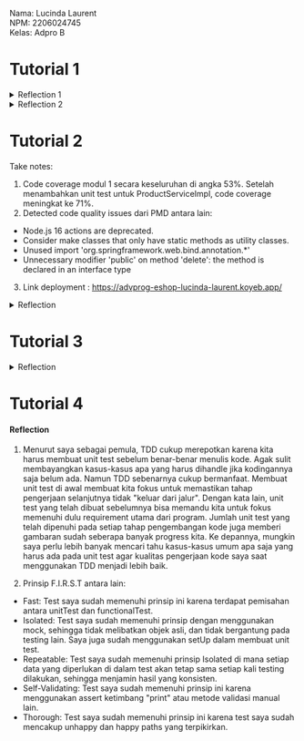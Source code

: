 Nama: Lucinda Laurent<br>
NPM: 2206024745<br>
Kelas: Adpro B<br>

# Tutorial 1

<details>
<summary>Reflection 1</summary>

### Reflection 1
_Clean code principles_ yang telah saya coba terapkan pada kode untuk fitur `edit` dan `delete` saya antara lain:
* Meaningful names<br>
Saya sudah memberi nama variabel, fungsi, kelas, maupun argumen yang menggambarkan apa yang sedang dikerjakan.
Misalnya ketika testing, saya memberi nama variabel produk yang tidak terhapus dari list sebagai `remainingProduct`.
* Function<br>
Saya sudah berusaha membuat fungsi (method) yang hanya melakukan satu hal saja.
Misalnya untuk fitur edit dan delete product, saya membuat helper method untuk mencari produk yang datanya akan diupdate. 
Dengan begitu, method edit dan delete saya benar-benar hanya mengupdate atau menghapus produk dari list.
* Comments<br>
Dengan nama variabel dan fungsi yang representatif, serta alur program yang sederhana saya tidak perlu memberi komentar pada kode saya.
* Objects and Data Structure<br>
Misalnya pada kelas `Product`, atribut-atributnya dibuat private sehingga bersifat "independen" terhadap kode di luar kelas tersebut.
* Error handling<br>
Saya sudah berusaha melakukan error handling dengan menggunakan custom exception untuk memberi pesan error yang spesifik.

_Secure coding practice_ yang telah saya coba terapkan pada kode untuk fitur `edit` dan `delete` hanya `input data validation` dari sisi klien.
Saya menggunakan atribut `required` pada tag input HTML untuk nama produk dan atribut `type=number` dan `min="0"` untuk kuantitas produk.<br><br>
Selain clean code principles dan secure coding practice, saya sudah menerapkan feature branch workflow serta membuat unit test dan menerapkan functional test sederhana.
#### Kekurangan kode
* Belum menerapkan beberapa secure coding practice seperti authentication dan authorization. 
* Belum menerapkan input data validation dari sisi server.
* Masih terdapat redundansi pada kode unit test saat membuat dummy data. 
</details>

<details>
<summary>Reflection 2</summary>

### Reflection 2
1. Setelah menulis unit test, saya merasa senang karena sudah menyelesaikan tugasnya :) Saya juga merasa lebih yakin dengan kebenaran kode yang telah saya buat karena selain testing manual, kode saya juga lulus semua unit test yang saya buat sendiri.<br>
Jumlah unit test yang harus dibuat sebaiknya menyesuaikan jumlah fungsionalitas program yang dibuat. Fungsionalitas tersebut salah satunya bisa dilihat dari jumlah method yang ada, mulai dari constructor, getter, setter, maupun fitur-fitur seperti create, delete, edit, dan lain-lain.<br>
Untuk memastikan unit test yang dibuat sudah cukup untuk memverifikasi program kita, kita perlu mencoba menghandle semua kemungkinan interaksi yang bisa dilakukan pengguna dengan program kita. Penggunaan konsep code coverage dapat membantu kita untuk memastikan kita sudah melakukan tes pada keseluruhan program.<br>
Di sisi lain, 100% code coverage tidak menjamin program kita bebas dari bug dan error. Code coverage hanya menggambarkan berapa persen source code yang telah dites, sehingga dapat membantu kita mengecek apakah ada bagian program yang belum dites. Sayangnya code coverage tidak memberi tahu kita apakah tes yang kita buat sudah cukup baik. Bisa saja program kita sudah lulus unit tes yang kita buat, namun masih terdapat logic error pada alur program atau ada skenario yang tidak terpikirkan. <br>
2. Jika kita membuat kelas _functional test_ baru yang serupa dengan kelas sebelumnya, kode tersebut menurut saya akan jadi kurang bersih karena bersifat _redundant_. 2 kode yang serupa tentu kurang efisien dan cenderung sulit di-maintain karena jika kita ingin mengubah setupnya, kita perlu mengubahnya 2 kali. Untuk membuat kodenya lebih bersih mungkin functional test baru tersebut bisa ditambahkan di kelas `CreateProductFunctionalTest` yang sudah ada. Kita bisa membuat fungsi khusus untuk instansiasi produk, sehingga fungsi testingnya bisa fokus untuk mengecek kebenaran output saja.
</details>

# Tutorial 2
Take notes:
1. Code coverage modul 1 secara keseluruhan di angka 53%. Setelah menambahkan unit test untuk ProductServiceImpl, code coverage meningkat ke 71%.
2. Detected code quality issues dari PMD antara lain:
* Node.js 16 actions are deprecated.
* Consider make classes that only have static methods as utility classes. 
* Unused import 'org.springframework.web.bind.annotation.*'
* Unnecessary modifier 'public' on method 'delete': the method is declared in an interface type
3. Link deployment : https://advprog-eshop-lucinda-laurent.koyeb.app/
<details>
<summary>Reflection</summary>

1. Code quality issue(s) dari PMD code analysis yang saya perbaiki selama latihan:
* Penggunaan modifier 'public' untuk method di dalam interface 'ProductService'
Method di dalam suatu interface sudah 'public abstract' by default sehingga kita tidak perlu menuliskan modifier public secara eksplisit.
Solusi: menghapus modifier 'public' tersebut dari method-method di interface
* Import statement yang tidak terpakai
Terkadang ada import yang lupa dihapus ketika apa yang diimpor tidak jadi digunakan di dalam program. 
Solusi: menghapus import statement yang tidak jadi digunakan <br>

2. Menurut saya, implementasi CI/CD workflows saya sudah memenuhi definisi Continuous Integration and Continuous Deployment: <br>
   Continuous Integration merupakan praktik untuk mengautomasi proses integrasi dan verifikasi setiap perubahan pada kode dengan bantuan alat. Dengan menggunakan script untuk menjalankan unit test (`ci.yml`), menganalisis isu keamanan (`scorecard.yml`), serta identifikasi potensi masalah dalam program (`pmd.yml`) setiap melakukan push(juga merge) ke repository Github, kode saya sudah menerapkan automasi proses integrasi dan verifikasi. <br> 
Continuous Deployment merupakan praktik untuk mengautomasi proses deployment aplikasi ke server tertentu. Dengan mengintegrasikan layanan `Koyeb` ke repositori Github, aplikasi eshop akan ter-deploy secara otomatis setiap kali saya melakukan push ke branch main di repositori Github.
</details>

# Tutorial 3
<details>
<summary>Reflection</summary>
1. SOLID Principles yang telah saya aplikasikan yaitu:

* Single Responsibility Principle (SRP)
Saya mengimplementasikan SRP dengan memisahkan CarController ke dalam file yang berbeda dari file ProductController. Dengan begitu file Product Controller fokus mengatur interaksi terkait model Product saja dan file Car Controller fokus mengatur interaksi terkait model Car saja. 
* Open-Closed Principle (OCP)
OCP artinya kelas, modul, dan fungsi harus terbuka pada pengembangan namun tertutup terhadap modifikasi. Kode saya sudah menerapkan prinsip ini. Misalnya apabila kita ingin menambahkan mapping link yang baru kita bisa membuat file controller baru, sehingga tidak mengubah kode lama. Atau jika ingin menambahkan fungsionalitas baru, kita bisa menambahkan method pada ProductService dan CarService tanpa mengubah kode yang sudah ada.
* Liskov Substitution Principle (LSP)
Pada kode before SOLID, CarController dibuat extends Product Controller. Hal ini tidak sesuai dengan prinsip LSP karena CarController tidak dapat di-replace dengan ProductController, maupun sebaliknya tanpa mengubah alur dan kebenaran program. Karena ProductController dan CarController memang mengatur hal yang berbeda dan tidak bisa saling menggantikan, saya menghapus `extends ProductController` dari CarController.
* Interface Segregation Principle (ISP)
Dengan memisahkan interface `ProductService` dan `CarService`, program saya sudah mencegah implementasi method yang tidak dibutuhkan saat mengimplementasikan sebuah interface.
* Dependency Inversions Principle (DIP)
Pada kode before SOLID, CarController dependent pada CarServiceImpl karena menggunakan CarServiceImpl (concrete class) untuk memanggil method Service. Hal ini diperbaiki dengan menggunakan interface CarService-nya saja.
2. Manfaat menerapkan SOLID Principles<br> 
* Kode lebih mudah dipahami
* Mempermudah penambahan fitur baru karena low coupling sehingga tiap bagian kode tidak terikat pada bagian kode yang lain.
* Mengurangi risiko terjadinya bug.
* Mempermudah testing karena tiap bagian kode fokus pada tujuan tertentu.

3. Kerugian tidak mengimplementasikan SOLID Principles<br>
* Penambahan fitur sulit dilakukan.
* Kode akan sulit untuk dibaca dan diperbaiki.
Method yang melakukan terlalu banyak hal di dalamnya akan jauh lebih sulit untuk diperbaiki apabila terdapat bug di dalamnya.
* Kode akan sulit untuk diuji.
Saat kita ingin menguji suatu method, jika method yang kita buat memiliki dependency yang tinggi terhadap bagian kode lain tentu akan sulit untuk memastikan method tersebut sudah benar implementasinya.
* Kode akan sulit untuk diubah.
Jika kode kita memiliki dependency tinggi terhadap bagian kode lain, bisa-bisa saat mengubah satu bagian kode, kode-kode yang tidak berhubungan juga ikut berubah behaviornya dan terjadi error yang tidak diinginkan.
</details>

# Tutorial 4
#### Reflection
1. Menurut saya sebagai pemula, TDD cukup merepotkan karena kita harus membuat unit test sebelum
benar-benar menulis kode. Agak sulit membayangkan kasus-kasus apa yang harus dihandle jika kodingannya saja belum ada.
Namun TDD sebenarnya cukup bermanfaat. Membuat unit test di awal membuat kita fokus untuk memastikan tahap pengerjaan selanjutnya tidak
"keluar dari jalur". Dengan kata lain, unit test yang telah dibuat sebelumnya bisa memandu kita untuk fokus memenuhi dulu requirement utama dari program. 
Jumlah unit test yang telah dipenuhi pada setiap tahap pengembangan kode juga memberi gambaran sudah seberapa banyak progress kita. Ke depannya,
mungkin saya perlu lebih banyak mencari tahu kasus-kasus umum apa saja yang harus ada pada unit test agar kualitas pengerjaan kode saya saat menggunakan TDD menjadi lebih baik.


2. Prinsip F.I.R.S.T antara lain:
* Fast: Test saya sudah memenuhi prinsip ini karena terdapat pemisahan antara unitTest dan functionalTest. 
* Isolated: Test saya sudah memenuhi prinsip dengan menggunakan mock, sehingga tidak melibatkan objek asli, dan tidak bergantung pada testing lain. Saya juga sudah menggunakan setUp dalam membuat unit test. 
* Repeatable: Test saya sudah memenuhi prinsip Isolated di mana setiap data yang diperlukan di dalam test akan tetap sama setiap kali testing dilakukan, sehingga menjamin hasil yang konsisten.
* Self-Validating: Test saya sudah memenuhi prinsip ini karena menggunakan assert ketimbang "print" atau metode validasi manual lain.
* Thorough: Test saya sudah memenuhi prinsip ini karena test saya sudah mencakup unhappy dan happy paths yang terpikirkan. 